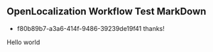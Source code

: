 ## OpenLocalization Workflow Test MarkDown
* f80b89b7-a3a6-414f-9486-39239de19f41 
thanks!

Hello world